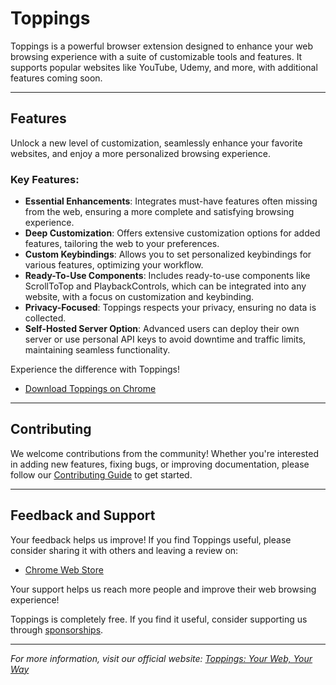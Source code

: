 # Toppings

Toppings is a powerful browser extension designed to enhance your web browsing experience with a suite of customizable tools and features. It supports popular websites like YouTube, Udemy, and more, with additional features coming soon.

---

## Features

Unlock a new level of customization, seamlessly enhance your favorite websites, and enjoy a more personalized browsing experience.

### Key Features:

- **Essential Enhancements**: Integrates must-have features often missing from the web, ensuring a more complete and satisfying browsing experience.
- **Deep Customization**: Offers extensive customization options for added features, tailoring the web to your preferences.
- **Custom Keybindings**: Allows you to set personalized keybindings for various features, optimizing your workflow.
- **Ready-To-Use Components**: Includes ready-to-use components like ScrollToTop and PlaybackControls, which can be integrated into any website, with a focus on customization and keybinding.
- **Privacy-Focused**: Toppings respects your privacy, ensuring no data is collected.
- **Self-Hosted Server Option**: Advanced users can deploy their own server or use personal API keys to avoid downtime and traffic limits, maintaining seamless functionality.

Experience the difference with Toppings!

- [Download Toppings on Chrome](https://chrome.google.com/webstore/detail/toppings/aemiblppibhggpgijajindcmmomboibl)

---

## Contributing

We welcome contributions from the community! Whether you're interested in adding new features, fixing bugs, or improving documentation, please follow our [Contributing Guide](./CONTRIBUTING.md) to get started.

---

## Feedback and Support

Your feedback helps us improve! If you find Toppings useful, please consider sharing it with others and leaving a review on:

- [Chrome Web Store](https://chrome.google.com/webstore/detail/toppings/aemiblppibhggpgijajindcmmomboibl)

Your support helps us reach more people and improve their web browsing experience!

Toppings is completely free. If you find it useful, consider supporting us through [sponsorships](https://darhkvoyd.me/sponsor).

---

_For more information, visit our official website: [Toppings: Your Web, Your Way](https://enrych.github.io/toppings)_
